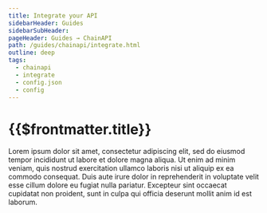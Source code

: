 ```yaml
---
title: Integrate your API
sidebarHeader: Guides
sidebarSubHeader:
pageHeader: Guides → ChainAPI
path: /guides/chainapi/integrate.html
outline: deep
tags:
  - chainapi
  - integrate
  - config.json
  - config
---
```


<PageHeader/>

# {{$frontmatter.title}}

Lorem ipsum dolor sit amet, consectetur adipiscing elit, sed do eiusmod tempor
incididunt ut labore et dolore magna aliqua. Ut enim ad minim veniam, quis
nostrud exercitation ullamco laboris nisi ut aliquip ex ea commodo consequat.
Duis aute irure dolor in reprehenderit in voluptate velit esse cillum dolore eu
fugiat nulla pariatur. Excepteur sint occaecat cupidatat non proident, sunt in
culpa qui officia deserunt mollit anim id est laborum.
